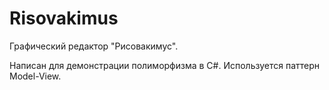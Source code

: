 Risovakimus
===========

Графический редактор "Рисовакимус".

Написан для демонстрации полиморфизма в C#. Используется паттерн Model-View.
